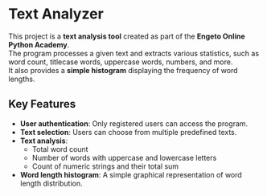 # Text Analyzer

This project is a **text analysis tool** created as part of the **Engeto Online Python Academy**.  
The program processes a given text and extracts various statistics, such as word count, titlecase words, uppercase words, numbers, and more.  
It also provides a **simple histogram** displaying the frequency of word lengths.

## Key Features
- **User authentication**: Only registered users can access the program.
- **Text selection**: Users can choose from multiple predefined texts.
- **Text analysis**:
  - Total word count
  - Number of words with uppercase and lowercase letters
  - Count of numeric strings and their total sum
- **Word length histogram**: A simple graphical representation of word length distribution.